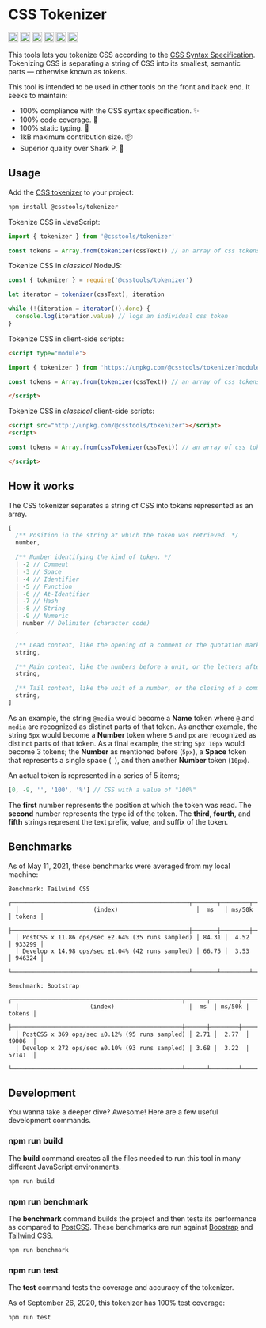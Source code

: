 # CSS Tokenizer

[<img alt="npm version" src="https://img.shields.io/npm/v/@csstools/tokenizer.svg" height="20">](https://www.npmjs.com/package/@csstools/tokenizer)
[<img alt="build status" src="https://img.shields.io/travis/csstools/tokenizer/main.svg" height="20">](https://travis-ci.org/github/csstools/tokenizer)
[<img alt="code coverage" src="https://img.shields.io/codecov/c/github/csstools/tokenizer" height="20">](https://codecov.io/gh/csstools/tokenizer)
[<img alt="issue tracker" src="https://img.shields.io/github/issues/csstools/tokenizer.svg" height="20">](https://github.com/csstools/tokenizer/issues)
[<img alt="pull requests" src="https://img.shields.io/github/issues-pr/csstools/tokenizer.svg" height="20">](https://github.com/csstools/tokenizer/pulls)
[<img alt="support chat" src="https://img.shields.io/badge/support-chat-blue.svg" height="20">](https://gitter.im/postcss/postcss)

This tools lets you tokenize CSS according to the [CSS Syntax Specification](https://drafts.csswg.org/css-syntax/).
Tokenizing CSS is separating a string of CSS into its smallest, semantic parts — otherwise known as tokens.

This tool is intended to be used in other tools on the front and back end. It seeks to maintain:

- 100% compliance with the CSS syntax specification. ✨
- 100% code coverage. 🦺
- 100% static typing. 💪
- 1kB maximum contribution size. 📦
- Superior quality over Shark P. 🦈

## Usage

Add the [CSS tokenizer](https://github.com/csstools/tokenizer) to your project:

```sh
npm install @csstools/tokenizer
```

Tokenize CSS in JavaScript:

```js
import { tokenizer } from '@csstools/tokenizer'

const tokens = Array.from(tokenizer(cssText)) // an array of css tokens
```

Tokenize CSS in _classical_ NodeJS:

```js
const { tokenizer } = require('@csstools/tokenizer')

let iterator = tokenizer(cssText), iteration

while (!(iteration = iterator()).done) {
  console.log(iteration.value) // logs an individual css token
}
```

Tokenize CSS in client-side scripts:

```html
<script type="module">

import { tokenizer } from 'https://unpkg.com/@csstools/tokenizer?module'

const tokens = Array.from(tokenizer(cssText)) // an array of css tokens

</script>
```

Tokenize CSS in _classical_ client-side scripts:

```html
<script src="http://unpkg.com/@csstools/tokenizer"></script>
<script>

const tokens = Array.from(cssTokenizer(cssText)) // an array of css tokens

</script>
```

## How it works

The CSS tokenizer separates a string of CSS into tokens represented as an array.

```ts
[
  /** Position in the string at which the token was retrieved. */
  number,

  /** Number identifying the kind of token. */
  | -2 // Comment
  | -3 // Space
  | -4 // Identifier
  | -5 // Function
  | -6 // At-Identifier
  | -7 // Hash
  | -8 // String
  | -9 // Numeric
  | number // Delimiter (character code)
  ,

  /** Lead content, like the opening of a comment or the quotation mark of a string. */
  string,

  /** Main content, like the numbers before a unit, or the letters after an at-sign. */
  string,

  /** Tail content, like the unit of a number, or the closing of a comment. */
  string,
]
```

As an example, the string `@media` would become a **Name** token where `@` and `media` are recognized as distinct parts of that token. As another example, the string `5px` would become a **Number** token where `5` and `px` are recognized as distinct parts of that token. As a final example, the string `5px 10px` would become 3 tokens; the **Number** as mentioned before (`5px`), a **Space** token that represents a single space (` `), and then another **Number** token (`10px`).

An actual token is represented in a series of 5 items;

```js
[0, -9, '', '100', '%'] // CSS with a value of "100%"
```

The **first** number represents the position at which the token was read. The **second** number represents the type id of the token. The **third**, **fourth**, and **fifth** strings represent the text prefix, value, and suffix of the token.

## Benchmarks

As of May 11, 2021, these benchmarks were averaged from my local machine:

```
Benchmark: Tailwind CSS
  ┌──────────────────────────────────────────────────┬───────┬────────┬────────┐
  │                     (index)                      │  ms   │ ms/50k │ tokens │
  ├──────────────────────────────────────────────────┼───────┼────────┼────────┤
  │ PostCSS x 11.86 ops/sec ±2.64% (35 runs sampled) │ 84.31 │  4.52  │ 933299 │
  │ Develop x 14.98 ops/sec ±1.04% (42 runs sampled) │ 66.75 │  3.53  │ 946324 │
  └──────────────────────────────────────────────────┴───────┴────────┴────────┘

Benchmark: Bootstrap
  ┌────────────────────────────────────────────────┬──────┬────────┬────────┐
  │                    (index)                     │  ms  │ ms/50k │ tokens │
  ├────────────────────────────────────────────────┼──────┼────────┼────────┤
  │ PostCSS x 369 ops/sec ±0.12% (95 runs sampled) │ 2.71 │  2.77  │ 49006  │
  │ Develop x 272 ops/sec ±0.10% (93 runs sampled) │ 3.68 │  3.22  │ 57141  │
  └────────────────────────────────────────────────┴──────┴────────┴────────┘
```

## Development

You wanna take a deeper dive? Awesome! Here are a few useful development commands.

### npm run build

The **build** command creates all the files needed to run this tool in many different JavaScript environments.

```sh
npm run build
```

### npm run benchmark

The **benchmark** command builds the project and then tests its performance as compared to [PostCSS].
These benchmarks are run against [Boostrap] and [Tailwind CSS].

```sh
npm run benchmark
```

### npm run test

The **test** command tests the coverage and accuracy of the tokenizer.

As of September 26, 2020, this tokenizer has 100% test coverage:

```sh
npm run test
```

[Boostrap]: https://getbootstrap.com
[PostCSS]: https://postcss.org
[Tailwind CSS]: https://tailwindcss.com
